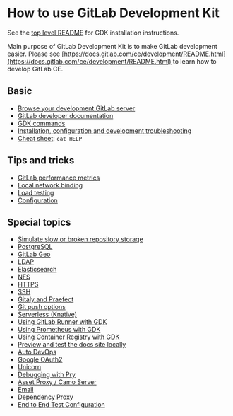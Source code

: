 # How to use GitLab Development Kit

See the [top level README](../../README.md#getting-started) for GDK
installation instructions.

Main purpose of GitLab Development Kit is to make GitLab development easier.
Please see [https://docs.gitlab.com/ce/development/README.html](https://docs.gitlab.com/ce/development/README.html)
to learn how to develop GitLab CE.

## Basic

- [Browse your development GitLab server](browse.md)
- [GitLab developer documentation](https://docs.gitlab.com/ce/development/README.html)
- [GDK commands](gdk_commands.md)
- [Installation, configuration and development troubleshooting](troubleshooting.md)
- [Cheat sheet](../../HELP): `cat HELP`

## Tips and tricks

- [GitLab performance metrics](performance_metrics.md)
- [Local network binding](local_network.md)
- [Load testing](load_testing.md)
- [Configuration](configuration.md)

## Special topics

- [Simulate slow or broken repository storage](simulate_storage.md)
- [PostgreSQL](postgresql.md)
- [GitLab Geo](geo.md)
- [LDAP](ldap.md)
- [Elasticsearch](elasticsearch.md)
- [NFS](nfs.md)
- [HTTPS](https.md)
- [SSH](ssh.md)
- [Gitaly and Praefect](gitaly.md)
- [Git push options](git_push_options.md)
- [Serverless (Knative)](serverless.md)
- [Using GitLab Runner with GDK](runner.md)
- [Using Prometheus with GDK](prometheus/index.md)
- [Using Container Registry with GDK](registry.md)
- [Preview and test the docs site locally](gitlab_docs.md)
- [Auto DevOps](auto_devops.md)
- [Google OAuth2](google-oauth2.md)
- [Unicorn](unicorn.md)
- [Debugging with Pry](pry.md)
- [Asset Proxy / Camo Server](asset_proxy.md)
- [Email](email.md)
- [Dependency Proxy](dependency_proxy.md)
- [End to End Test Configuration](end_to_end_test_configuration.md)
